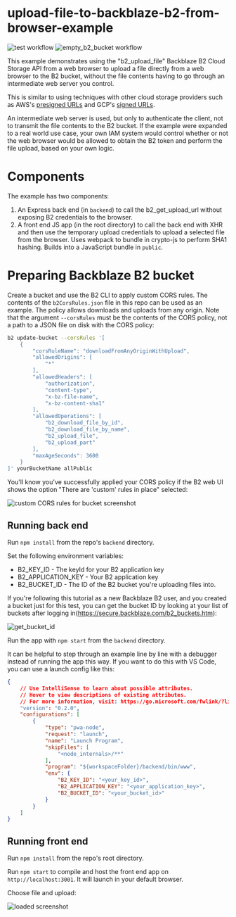 # upload-file-to-backblaze-b2-from-browser-example

![test workflow](https://github.com/mattwelke/upload-file-to-backblaze-b2-from-browser-example/actions/workflows/test.yaml/badge.svg)
![empty_b2_bucket workflow](https://github.com/mattwelke/upload-file-to-backblaze-b2-from-browser-example/actions/workflows/empty_b2_bucket.yaml/badge.svg)

This example demonstrates using the "b2_upload_file" Backblaze B2 Cloud Storage API from a web browser to upload a file directly from a web browser to the B2 bucket, without the file contents having to go through an intermediate web server you control.

This is similar to using techniques with other cloud storage providers such as AWS's [presigned URLs](https://docs.aws.amazon.com/AmazonS3/latest/dev/PresignedUrlUploadObject.html) and GCP's [signed URLs](https://cloud.google.com/storage/docs/access-control/signed-urls).

An intermediate web server is used, but only to authenticate the client, not to transmit the file contents to the B2 bucket. If the example were expanded to a real world use case, your own IAM system would control whether or not the web browser would be allowed to obtain the B2 token and perform the file upload, based on your own logic.

# Components

The example has two components:

1. An Express back end (in `backend`) to call the b2_get_upload_url without exposing B2 credentials to the browser.
2. A front end JS app (in the root directory) to call the back end with XHR and then use the temporary upload credentials to upload a selected file from the browser. Uses webpack to bundle in crypto-js to perform SHA1 hashing. Builds into a JavaScript bundle in `public`.

# Preparing Backblaze B2 bucket

Create a bucket and use the B2 CLI to apply custom CORS rules. The contents of the `b2CorsRules.json` file in this repo can be used as an example. The policy allows downloads and uploads from any origin. Note that the argument `--corsRules` must be the contents of the CORS policy, not a path to a JSON file on disk with the CORS policy:

```bash
b2 update-bucket --corsRules '[
    {
        "corsRuleName": "downloadFromAnyOriginWithUpload",
        "allowedOrigins": [
            "*"
        ],
        "allowedHeaders": [
            "authorization",
            "content-type",
            "x-bz-file-name",
            "x-bz-content-sha1"
        ],
        "allowedOperations": [
            "b2_download_file_by_id",
            "b2_download_file_by_name",
            "b2_upload_file",
            "b2_upload_part"
        ],
        "maxAgeSeconds": 3600
    }
]' yourBucketName allPublic
```

You'll know you've successfully applied your CORS policy if the B2 web UI shows the option "There are 'custom' rules in place" selected:

![custom CORS rules for bucket screenshot](https://user-images.githubusercontent.com/7719209/90899374-cdc39280-e395-11ea-8fd3-0e62e5893a2d.png)

## Running back end

Run `npm install` from the repo's `backend` directory.

Set the following environment variables:

* B2_KEY_ID - The keyId for your B2 application key
* B2_APPLICATION_KEY - Your B2 application key
* B2_BUCKET_ID - The ID of the B2 bucket you're uploading files into.

If you're following this tutorial as a new Backblaze B2 user, and you created a bucket just for this test, you can get the bucket ID by looking at your list of buckets after logging in(https://secure.backblaze.com/b2_buckets.htm):

![get_bucket_id](https://user-images.githubusercontent.com/7719209/163889482-f4ee4a48-b9d3-4b7c-a38a-324713d45ea0.png)

Run the app with `npm start` from the `backend` directory.

It can be helpful to step through an example line by line with a debugger instead of running the app this way. If you want to do this with VS Code, you can use a launch config like this:

```json
{
    // Use IntelliSense to learn about possible attributes.
    // Hover to view descriptions of existing attributes.
    // For more information, visit: https://go.microsoft.com/fwlink/?linkid=830387
    "version": "0.2.0",
    "configurations": [
        {
            "type": "pwa-node",
            "request": "launch",
            "name": "Launch Program",
            "skipFiles": [
                "<node_internals>/**"
            ],
            "program": "${workspaceFolder}/backend/bin/www",
            "env": {
                "B2_KEY_ID": "<your_key_id>",
                "B2_APPLICATION_KEY": "<your_application_key>",
                "B2_BUCKET_ID": "<your_bucket_id>"
            }
        }
    ]
}
```

## Running front end

Run `npm install` from the repo's root directory.

Run `npm start` to compile and host the front end app on `http://localhost:3001`. It will launch in your default browser.

Choose file and upload:

![loaded screenshot](https://i.imgur.com/hjbqAvW.png)
